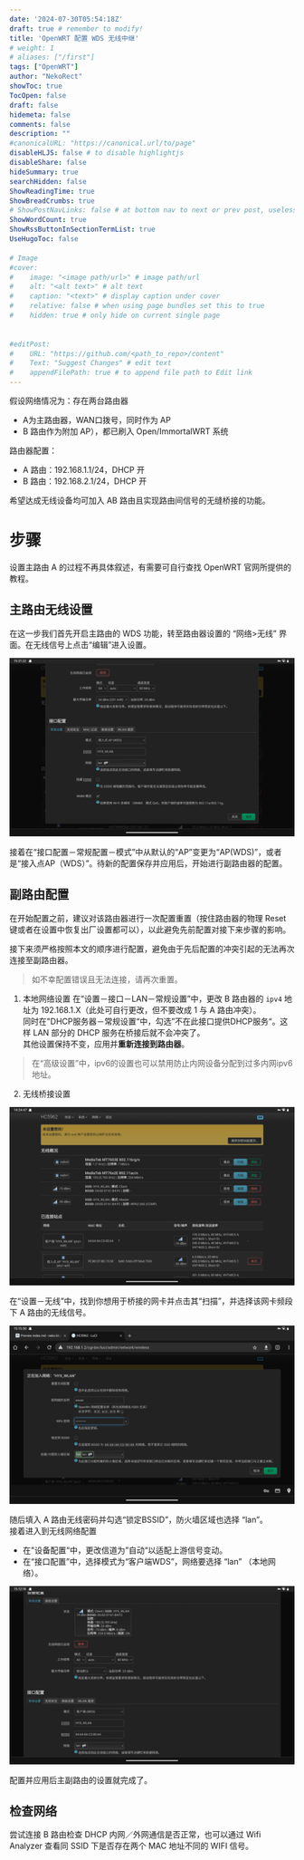 ```yaml
---
date: '2024-07-30T05:54:18Z'
draft: true # remember to modify!
title: 'OpenWRT 配置 WDS 无线中继'
# weight: 1
# aliases: ["/first"]
tags: ["OpenWRT"]
author: "NekoRect"
showToc: true
TocOpen: false
draft: false
hidemeta: false
comments: false
description: ""
#canonicalURL: "https://canonical.url/to/page"
disableHLJS: false # to disable highlightjs
disableShare: false
hideSummary: true
searchHidden: false
ShowReadingTime: true
ShowBreadCrumbs: true
# ShowPostNavLinks: false # at bottom nav to next or prev post, useless for blog
ShowWordCount: true
ShowRssButtonInSectionTermList: true
UseHugoToc: false

# Image
#cover:
#    image: "<image path/url>" # image path/url
#    alt: "<alt text>" # alt text
#    caption: "<text>" # display caption under cover
#    relative: false # when using page bundles set this to true
#    hidden: true # only hide on current single page


#editPost:
#    URL: "https://github.com/<path_to_repo>/content"
#    Text: "Suggest Changes" # edit text
#    appendFilePath: true # to append file path to Edit link
---
```


假设网络情况为：存在两台路由器

- A为主路由器，WAN口拨号，同时作为 AP
- B 路由作为附加 AP），都已刷入 Open/ImmortalWRT 系统

路由器配置：

- A 路由：192.168.1.1/24，DHCP 开
- B 路由：192.168.2.1/24，DHCP 开

希望达成无线设备均可加入 AB 路由且实现路由间信号的无缝桥接的功能。

# 步骤

设置主路由 A 的过程不再具体叙述，有需要可自行查找 OpenWRT 官网所提供的教程。

## 主路由无线设置

在这一步我们首先开启主路由的 WDS 功能，转至路由器设置的 “网络>无线” 界面。在无线信号上点击“编辑”进入设置。

![](./main_router_wifi.png)

接着在“接口配置－常规配置－模式”中从默认的“AP”变更为“AP(WDS)”，或者是“接入点AP（WDS）”。待新的配置保存并应用后，开始进行副路由器的配置。

## 副路由配置

在开始配置之前，建议对该路由器进行一次配置重置（按住路由器的物理 Reset 键或者在设置中恢复出厂设置都可以），以此避免先前配置对接下来步骤的影响。

接下来须严格按照本文的顺序进行配置，避免由于先后配置的冲突引起的无法再次连接至副路由器。

> 如不幸配置错误且无法连接，请再次重置。

1. 本地网络设置
  在“设置－接口－LAN－常规设置”中，更改 B 路由器的 `ipv4` 地址为 192.168.1.X（此处可自行更改，但不要改成 1 与 A 路由冲突）。  
  同时在"DHCP服务器－常规设置“中，勾选”不在此接口提供DHCP服务“。这样 LAN 部分的 DHCP 服务在桥接后就不会冲突了。    
  其他设置保持不变，应用并**重新连接到路由器**。

  > 在“高级设置”中，ipv6的设置也可以禁用防止内网设备分配到过多内网ipv6地址。

2. 无线桥接设置

  ![wlan-settings](./wlansettings.png)
  
  在“设置－无线”中，找到你想用于桥接的网卡并点击其“扫描”，并选择该网卡频段下 A 路由的无线信号。  
  
  ![join_network](./join_network.png)

  随后填入 A 路由无线密码并勾选“锁定BSSID”，防火墙区域也选择 “lan”。  
  接着进入到无线网络配置
  
  - 在"设备配置“中，更改信道为”自动“以适配上游信号变动。  
  - 在“接口配置”中，选择模式为“客户端WDS”，网络要选择 “lan” （本地网络）。

  ![](./wireless_settings.png)

  配置并应用后主副路由的设置就完成了。

## 检查网络

尝试连接 B 路由检查 DHCP 内网／外网通信是否正常，也可以通过 Wifi Analyzer 查看同 SSID 下是否存在两个 MAC 地址不同的 WIFI 信号。

